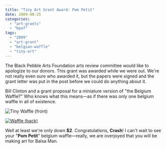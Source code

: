 ```yaml
---
title: "Tiny Art Grant Award: Pom Petit"
date: 2009-08-25
categories: 
  - "art-grants"
  - "bpaf"
tags: 
  - "2009"
  - "art-grant"
  - "belgian-waffle"
  - "tiny-art"
---
```


The Black Pebble Arts Foundation arts review committee would like to apologize to our donors. This grant was awarded while we were out. We're not really even sure who awarded it, but the papers were signed and the grant letter was put in the post before we could do anything about it.

Bill Clinton and a grant proposal for a miniature version of "the Belgium Waffle?" Who knows what this means—as if there was only one belgium waffle in all of existence.

![Tiny Waffle (front)](/images/waffle-front.jpg "Tiny Waffle (front)")[](http://balsaman.org/wp-content/uploads/2009/08/waffle-back.jpg)

[![Waffle (back)](/images/waffle-back.jpg "Waffle (back)")](http://balsaman.org/wp-content/uploads/2009/08/waffle-back.jpg)

Well at least we're only down **$2**. Congratulations, **Crash**! I can't wait to see your "**Pom Petit**" belgium waffle—really, we are overjoyed that you will be making art for Balsa Man.
